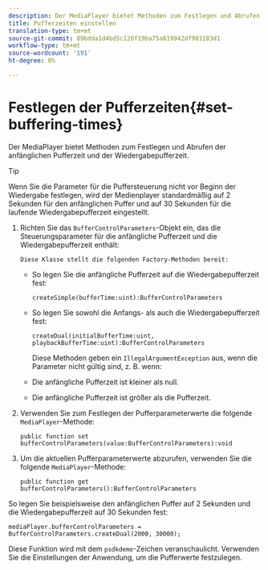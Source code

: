 ```yaml
---
description: Der MediaPlayer bietet Methoden zum Festlegen und Abrufen der anfänglichen Pufferzeit und der Wiedergabepufferzeit.
title: Pufferzeiten einstellen
translation-type: tm+mt
source-git-commit: 89bdda1d4bd5c126f19ba75a819942df901183d1
workflow-type: tm+mt
source-wordcount: '191'
ht-degree: 0%

---
```



# Festlegen der Pufferzeiten{#set-buffering-times}

Der MediaPlayer bietet Methoden zum Festlegen und Abrufen der anfänglichen Pufferzeit und der Wiedergabepufferzeit.

>[!TIP]
>
>Wenn Sie die Parameter für die Puffersteuerung nicht vor Beginn der Wiedergabe festlegen, wird der Medienplayer standardmäßig auf 2 Sekunden für den anfänglichen Puffer und auf 30 Sekunden für die laufende Wiedergabepufferzeit eingestellt.

1. Richten Sie das `BufferControlParameters`-Objekt ein, das die Steuerungsparameter für die anfängliche Pufferzeit und die Wiedergabepufferzeit enthält:

       Diese Klasse stellt die folgenden Factory-Methoden bereit:
   
   * So legen Sie die anfängliche Pufferzeit auf die Wiedergabepufferzeit fest:

      ```
      createSimple(bufferTime:uint):BufferControlParameters
      ```

   * So legen Sie sowohl die Anfangs- als auch die Wiedergabepufferzeit fest:

      ```
      createDual(initialBufferTime:uint, playbackBufferTime:uint):BufferControlParameters 
      ```

      Diese Methoden geben ein `IllegalArgumentException` aus, wenn die Parameter nicht gültig sind, z. B. wenn:

   * Die anfängliche Pufferzeit ist kleiner als null.
   * Die anfängliche Pufferzeit ist größer als die Pufferzeit.

1. Verwenden Sie zum Festlegen der Pufferparameterwerte die folgende `MediaPlayer`-Methode:

   ```
   public function set bufferControlParameters(value:BufferControlParameters):void
   ```

1. Um die aktuellen Pufferparameterwerte abzurufen, verwenden Sie die folgende `MediaPlayer`-Methode:

   ```
   public function get bufferControlParameters():BufferControlParameters
   ```

<!--<a id="example_B5C5004188574D8D8AB8525742767280"></a>-->

So legen Sie beispielsweise den anfänglichen Puffer auf 2 Sekunden und die Wiedergabepufferzeit auf 30 Sekunden fest:

```
mediaPlayer.bufferControlParameters = BufferControlParameters.createDual(2000, 30000); 
```

Diese Funktion wird mit dem `psdkdemo`-Zeichen veranschaulicht. Verwenden Sie die Einstellungen der Anwendung, um die Pufferwerte festzulegen.

